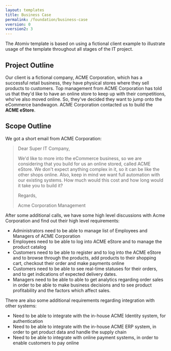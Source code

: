 ```yaml
---
layout: templates
title: Business Case
permalink: /foundation/business-case
vversion: 0
vversion2: 3
---
```


The Atomiv template is based on using a fictional client example to illustrate usage of the template throughout all stages of the IT project.

## Project Outline

Our client is a fictional company, ACME Corporation, which has a successful retail business, they have physical stores where they sell products to customers. Top management from ACME Corporation has told us that they'd like to have an online store to keep up with their competitions, who've also moved online. So, they've decided they want to jump onto the eCommerce bandwagon. ACME Corporation contacted us to build the **ACME eStore**.

## Scope Outline

We got a short email from ACME Corporation:

> Dear Super IT Company,
>
> We'd like to more into the eCommerce business, so we are considering that you build for us an online stored, called ACME eStore. We don't expect anything complex in it, so it can be like the other shops online. Also, keep in mind we want full automation with our existing systems. How much would this cost and how long would it take you to build it? 
>
> Regards,
>
> Acme Corporation Management

After some additional calls, we have some high level discussions with Acme Corporation and find out their high level requirements:

* Administrators need to be able to manage list of Employees and Managers of ACME Corporation
* Employees need to be able to log into ACME eStore and to manage the product catalog
* Customers need to be able to register and to log into the ACME eStore and to browse through the products, add products to their shopping cart, checkout their order and make payments online
* Customers need to be able to see real-time statuses for their orders, and to get indications of expected delivery dates.
* Managers need to be able to able to get analytics regarding order sales in order to be able to make business decisions and to see product profitability and the factors which affect sales.

There are also some additional requirements regarding integration with other systems:

* Need to be able to integrate with the in-house ACME Identity system, for authentication
* Need to be able to integrate with the in-house ACME ERP system, in order to get product data and handle the supply chain
* Need to be able to integrate with online payment systems, in order to enable customers to pay online

